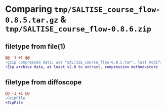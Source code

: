 # Comparing `tmp/SALTISE_course_flow-0.8.5.tar.gz` & `tmp/SALTISE_course_flow-0.8.6.zip`

## filetype from file(1)

```diff
@@ -1 +1 @@
-gzip compressed data, was "SALTISE_course_flow-0.8.5.tar", last modified: Mon Jun  5 03:24:28 2023, max compression
+Zip archive data, at least v2.0 to extract, compression method=store
```

## filetype from diffoscope

```diff
@@ -1 +1 @@
-GzipFile
+ZipFile
```

